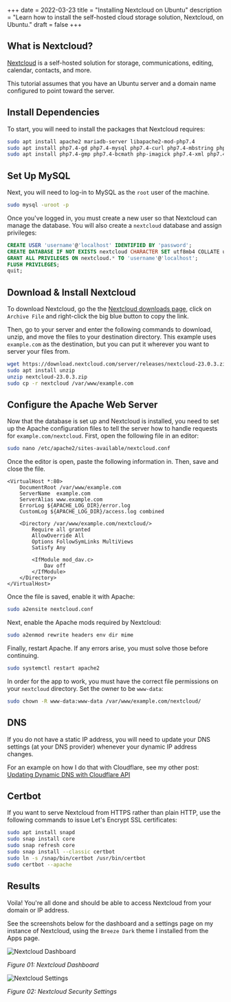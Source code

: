 +++
date = 2022-03-23
title = "Installing Nextcloud on Ubuntu"
description = "Learn how to install the self-hosted cloud storage solution, Nextcloud, on Ubuntu."
draft = false
+++

## What is Nextcloud?

[Nextcloud](https://nextcloud.com/) is a self-hosted solution for storage, communications, editing, calendar, contacts, and more.

This tutorial assumes that you have an Ubuntu server and a domain name configured to point toward the server.

## Install Dependencies

To start, you will need to install the packages that Nextcloud requires:

```bash
sudo apt install apache2 mariadb-server libapache2-mod-php7.4
sudo apt install php7.4-gd php7.4-mysql php7.4-curl php7.4-mbstring php7.4-intl
sudo apt install php7.4-gmp php7.4-bcmath php-imagick php7.4-xml php7.4-zip
```

## Set Up MySQL

Next, you will need to log-in to MySQL as the `root` user of the machine.

```bash
sudo mysql -uroot -p
```

Once you've logged in, you must create a new user so that Nextcloud can manage the database. You will also create a `nextcloud` database and assign privileges:

```sql
CREATE USER 'username'@'localhost' IDENTIFIED BY 'password';
CREATE DATABASE IF NOT EXISTS nextcloud CHARACTER SET utf8mb4 COLLATE utf8mb4_general_ci;
GRANT ALL PRIVILEGES ON nextcloud.* TO 'username'@'localhost';
FLUSH PRIVILEGES;
quit;
```

## Download & Install Nextcloud

To download Nextcloud, go the the [Nextcloud downloads page](https://nextcloud.com/install/#instructions-server), click on `Archive File` and right-click the big blue button to copy the link.

Then, go to your server and enter the following commands to download, unzip, and move the files to your destination directory. This example uses `example.com` as the destination, but you can put it wherever you want to server your files from.

```bash
wget https://download.nextcloud.com/server/releases/nextcloud-23.0.3.zip
sudo apt install unzip
unzip nextcloud-23.0.3.zip
sudo cp -r nextcloud /var/www/example.com
```

## Configure the Apache Web Server

Now that the database is set up and Nextcloud is installed, you need to set up the Apache configuration files to tell the server how to handle requests for `example.com/nextcloud`. First, open the following file in an editor:

```bash
sudo nano /etc/apache2/sites-available/nextcloud.conf
```

Once the editor is open, paste the following information in. Then, save and close the file.

```apacheconfig
<VirtualHost *:80>
    DocumentRoot /var/www/example.com
    ServerName  example.com
    ServerAlias www.example.com
    ErrorLog ${APACHE_LOG_DIR}/error.log
    CustomLog ${APACHE_LOG_DIR}/access.log combined

    <Directory /var/www/example.com/nextcloud/>
        Require all granted
        AllowOverride All
        Options FollowSymLinks MultiViews
        Satisfy Any

        <IfModule mod_dav.c>
            Dav off
        </IfModule>
    </Directory>
</VirtualHost>
```

Once the file is saved, enable it with Apache:

```bash
sudo a2ensite nextcloud.conf
```

Next, enable the Apache mods required by Nextcloud:

```bash
sudo a2enmod rewrite headers env dir mime
```

Finally, restart Apache. If any errors arise, you must solve those before continuing.

```bash
sudo systemctl restart apache2
```

In order for the app to work, you must have the correct file permissions on your `nextcloud` directory. Set the owner to be `www-data`:

```bash
sudo chown -R www-data:www-data /var/www/example.com/nextcloud/
```

## DNS

If you do not have a static IP address, you will need to update your DNS settings (at your DNS provider) whenever your dynamic IP address changes.

For an example on how I do that with Cloudflare, see my other post: [Updating Dynamic DNS with Cloudflare API](../updating-dynamic-dns-with-cloudflare-api/)

## Certbot

If you want to serve Nextcloud from HTTPS rather than plain HTTP, use the following commands to issue Let's Encrypt SSL certificates:

```bash
sudo apt install snapd
sudo snap install core
sudo snap refresh core
sudo snap install --classic certbot
sudo ln -s /snap/bin/certbot /usr/bin/certbot
sudo certbot --apache
```

## Results

Voila! You're all done and should be able to access Nextcloud from your domain or IP address.

See the screenshots below for the dashboard and a settings page on my instance of Nextcloud, using the `Breeze Dark` theme I installed from the Apps page.

![Nextcloud Dashboard](https://img.cleberg.io/blog/20220323-installing-nextcloud-on-ubuntu/nextcloud_dashboard.png)

*Figure 01: Nextcloud Dashboard*

![Nextcloud Settings](https://img.cleberg.io/blog/20220323-installing-nextcloud-on-ubuntu/nextcloud_settings.png)

*Figure 02: Nextcloud Security Settings*
